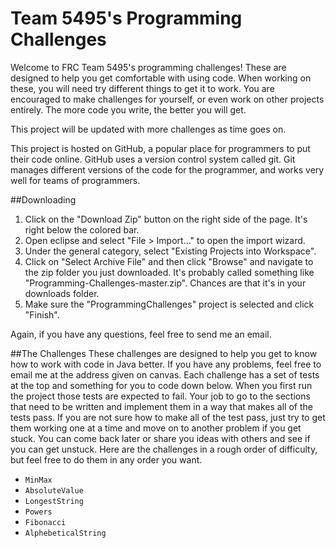 # Team 5495's Programming Challenges
Welcome to FRC Team 5495's programming challenges! These are designed to help you get comfortable with using code. When working on these, you will need try different things to get it to work. You are encouraged to make challenges for yourself, or even work on other projects entirely. The more code you write, the better you will get.

This project will be updated with more challenges as time goes on.

This project is hosted on GitHub, a popular place for programmers to put their code online. GitHub uses a version control system called git. Git manages different versions of the code for the programmer, and works very well for teams of programmers. 

##Downloading
1. Click on the "Download Zip" button on the right side of the page. It's right below the colored bar. 
2. Open eclipse and select "File > Import..." to open the import wizard. 
3. Under the general category, select "Existing Projects into Workspace". 
4. Click on "Select Archive File" and then click "Browse" and navigate to the zip folder you just downloaded. It's probably called something like "Programming-Challenges-master.zip". Chances are that it's in your downloads folder. 
5. Make sure the "ProgrammingChallenges" project is selected and click "Finish". 

Again, if you have any questions, feel free to send me an email.

##The Challenges
These challenges are designed to help you get to know how to work with code in Java better. If you have any problems, feel free to email me at the address given on canvas.
Each challenge has a set of tests at the top and something for you to code down below. When you first run the project those tests are expected to fail. Your job to go to the sections that need to be written and implement them in a way that makes all of the tests pass. If you are not sure how to make all of the test pass, just try to get them working one at a time and move on to another problem if you get stuck. You can come back later or share you ideas with others and see if you can get unstuck.
Here are the challenges in a rough order of difficulty, but feel free to do them in any order you want.
* `MinMax`
* `AbsoluteValue`
* `LongestString`
* `Powers`
* `Fibonacci`
* `AlphebeticalString`
